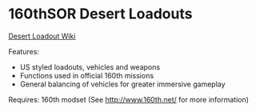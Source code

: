 # 160thSOR Desert Loadouts

[Desert Loadout Wiki](https://github.com/scooby78/160thSOR/wiki)

Features:

- US styled loadouts, vehicles and weapons
- Functions used in official 160th missions
- General balancing of vehicles for greater immersive gameplay

Requires:
160th modset (See http://www.160th.net/ for more information)
